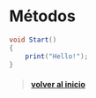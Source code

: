 # Métodos

```csharp
void Start()
{
    print("Hello!");  
}
```

> #### [volver al inicio](..\README.md)
